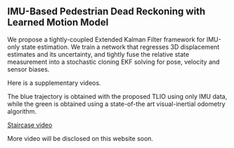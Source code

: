 ## IMU-Based Pedestrian Dead Reckoning with Learned Motion Model

We propose a tightly-coupled Extended Kalman Filter framework for IMU-only state estimation. We train a network that regresses 3D displacement estimates and its uncertainty, and tightly fuse the relative state measurement into a stochastic cloning EKF solving for pose, velocity and sensor biases. 

Here is a supplementary videos.

The blue trajectory is obtained with the proposed TLIO using only IMU data, while the green is obtained using a state-of-the art visual-inertial odometry algorithm.

[Staircase video](https://drive.google.com/open?id=1NIZilMaIGx05EUPfztoMxiR2g8P3C0TM)

More video will be disclosed on this website soon.


